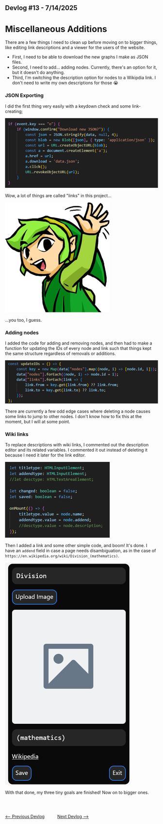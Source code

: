 ## Devlog #13 - 7/14/2025
# Miscellaneous Additions

There are a few things I need to clean up before moving on to bigger things, like editing link descriptions and a viewer for the users of the website.

- First, I need to be able to download the new graphs I make as JSON files.
- Second, I need to add... adding nodes. Currently, there's an option for it, but it doesn't do anything.
- Third, I'm switching the description option for nodes to a Wikipdia link. I don't need to write my own descriptions for those :sob:

### JSON Exporting

I did the first thing very easily with a keydown check and some link-creating;

![Link Creation](img/devlog_13_link_creation.png)

Wow, a lot of things are called "links" in this project...

![Link Jumpscare](img/link_hi.png)

...you too, I guess.

### Adding nodes

I added the code for adding and removing nodes, and then had to make a function for updating the IDs of every node and link such that things kept the same structure regardless of removals or additions.

![ID Update](img/devlog_13_id_update.png)

There are currently a few odd edge cases where deleting a node causes some links to jump to other nodes. I don't know how to fix this at the moment, but I will at some point.

### Wiki links

To replace descriptions with wiki links, I commented out the description editor and its related variables. I commented it out instead of deleting it because I need it later for the link editor.

![Debris](img/devlog_13_debris.png)

Then I added a link and some other simple code, and boom! It's done. I have an `addend` field in case a page needs disambiguation, as in the case of `https://en.wikipedia.org/wiki/Division_(mathematics)`.

![New Menu](img/devlog_13_new_menu.png)

With that done, my three tiny goals are finished! Now on to bigger ones.

<br>
<br>

[<-- Previous Devlog](DEVLOG_12.md)   [Next Devlog -->](DEVLOG_14.md)